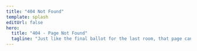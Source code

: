 ```yaml
---
title: "404 Not Found"
template: splash
editUrl: false
hero:
  title: "404 - Page Not Found"
  tagline: "Just like the final ballot for the last room, that page cannot be found... (Maybe consider creating it?)"
---
```

